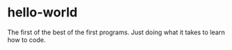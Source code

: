 # hello-world
The first of the best of the first programs.
Just doing what it takes to learn how to code.
